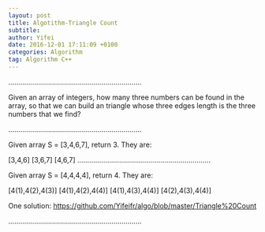 ```yaml
---
layout: post
title: Algotithm-Triangle Count
subtitle: 
author: Yifei
date: 2016-12-01 17:11:09 +0100
categories: Algorithm
tag: Algorithm C++
---
```


...................................................................

Given an array of integers, how many three numbers can be found in the array, so that we can build an triangle whose three edges length is the three numbers that we find?

...................................................................

Given array S = [3,4,6,7], return 3. They are:

[3,4,6]
[3,6,7]
[4,6,7]
...................................................................

Given array S = [4,4,4,4], return 4. They are:

[4(1),4(2),4(3)]
[4(1),4(2),4(4)]
[4(1),4(3),4(4)]
[4(2),4(3),4(4)]

One solution: 
https://github.com/Yifeifr/algo/blob/master/Triangle%20Count

...................................................................


